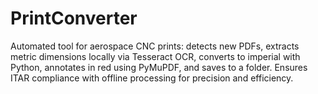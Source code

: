 # PrintConverter
Automated tool for aerospace CNC prints: detects new PDFs, extracts metric dimensions locally via Tesseract OCR, converts to imperial with Python, annotates in red using PyMuPDF, and saves to a folder. Ensures ITAR compliance with offline processing for precision and efficiency. 
